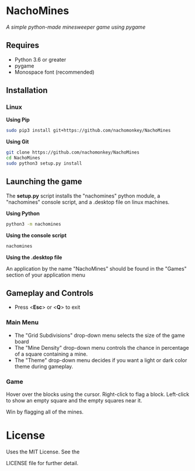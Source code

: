 # NachoMines
*A simple python-made minesweeper game using pygame*
## Requires
* Python 3.6 or greater
* pygame
* Monospace font (recommended)

## Installation
### Linux

**Using Pip**

```bash
sudo pip3 install git+https://github.com/nachomonkey/NachoMines
```

**Using Git**

```bash
git clone https://github.com/nachomonkey/NachoMines
cd NachoMines
sudo python3 setup.py install
```

## Launching the game

The **setup.py** script installs the "nachomines" python module, a "nachomines" console script, and a .desktop file on linux machines.

**Using Python**

```bash
python3 -m nachomines
```
**Using the console script**

```bash
nachomines
```

**Using the .desktop file**

An application by the name "NachoMines" should be found in the "Games" section of your application menu

## Gameplay and Controls
* Press <**Esc**> or <**Q**> to exit
### Main Menu

* The "Grid Subdivisions" drop-down menu selects the size of the game board
* The "Mine Density" drop-down menu controls the chance in percentage of a square containing a mine.
* The "Theme" drop-down menu decides if you want a light or dark color theme during gameplay.

### Game
Hover over the blocks using the cursor. Right-click to flag a block.
Left-click to show an empty square and the empty squares near it.

Win by flagging all of the mines.

# License
Uses the MIT License. See the

[LICENSE]: https://github.com/nachomonkey/NachoMines/blob/master/LICENSE	"LICENSE"

 LICENSE file for further detail.

